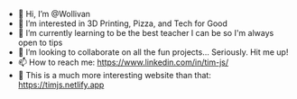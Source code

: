 - 👋 Hi, I’m @Wollivan
- 👀 I’m interested in 3D Printing, Pizza, and Tech for Good
- 🌱 I’m currently learning to be the best teacher I can be so I'm always open to tips
- 💞️ I’m looking to collaborate on all the fun projects... Seriously. Hit me up!
- 📫 How to reach me: https://www.linkedin.com/in/tim-js/
- 🤙 This is a much more interesting website than that: https://timjs.netlify.app
